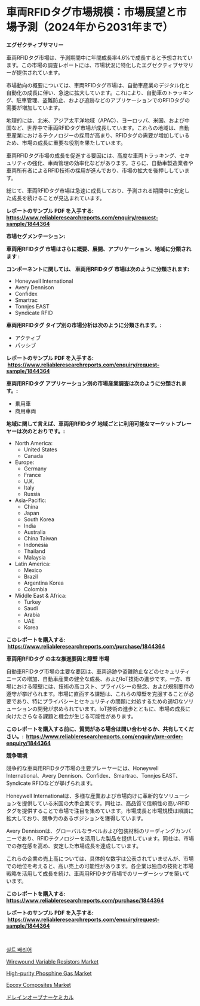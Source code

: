 <p><h1>車両RFIDタグ市場規模：市場展望と市場予測（2024年から2031年まで）</h1></p><p><strong>エグゼクティブサマリー</strong></p>
<p><p>車両RFIDタグ市場は、予測期間中に年間成長率4.6%で成長すると予想されています。この市場の調査レポートには、市場状況に特化したエグゼクティブサマリーが提供されています。</p><p>市場動向の概要については、車両RFIDタグ市場は、自動車産業のデジタル化と自動化の成長に伴い、急速に拡大しています。これにより、自動車のトラッキング、駐車管理、盗難防止、および追跡などのアプリケーションでのRFIDタグの需要が増加しています。</p><p>地理的には、北米、アジア太平洋地域（APAC）、ヨーロッパ、米国、および中国など、世界中で車両RFIDタグ市場が成長しています。これらの地域は、自動車産業におけるテクノロジーの採用が高まり、RFIDタグの需要が増加しているため、市場の成長に重要な役割を果たしています。</p><p>車両RFIDタグ市場の成長を促進する要因には、高度な車両トラッキング、セキュリティの強化、車両管理の効率化などがあります。さらに、自動車製造業者や車両所有者によるRFID技術の採用が進んでおり、市場の拡大を後押ししています。</p><p>総じて、車両RFIDタグ市場は急速に成長しており、予測される期間中に安定した成長を続けることが見込まれています。</p></p>
<p><strong>レポートのサンプル PDF を入手する: <a href="https://www.reliableresearchreports.com/enquiry/request-sample/1844364">https://www.reliableresearchreports.com/enquiry/request-sample/1844364</a></strong></p>
<p><strong>市場セグメンテーション:</strong></p>
<p><strong> 車両用RFIDタグ 市場はさらに概要、展開、アプリケーション、地域に分類されます :</strong></p>
<p><strong>コンポーネントに関しては、 車両用RFIDタグ 市場は次のように分類されます: &nbsp;</strong></p>
<p><ul><li>Honeywell International</li><li>Avery Dennison</li><li>Confidex</li><li>Smartrac</li><li>Tonnjes EAST</li><li>Syndicate RFID</li></ul></p>
<p><strong> 車両用RFIDタグ タイプ別の市場分析は次のように分類されます。:</strong></p>
<p><ul><li>アクティブ</li><li>パッシブ</li></ul></p>
<p><strong>レポートのサンプル PDF を入手する: &nbsp;<a href="https://www.reliableresearchreports.com/enquiry/request-sample/1844364">https://www.reliableresearchreports.com/enquiry/request-sample/1844364</a></strong></p>
<p><strong> 車両用RFIDタグ アプリケーション別の市場産業調査は次のように分類されます。:</strong></p>
<p><ul><li>乗用車</li><li>商用車両</li></ul></p>
<p><strong>地域に関して言えば、車両用RFIDタグ 地域ごとに利用可能なマーケットプレーヤーは次のとおりです。:</strong></p>
<p><ul>
    <li>
        North America:
        <ul>
            <li>United States</li>
            <li>Canada</li>
        </ul>
    </li>
    <li>
        Europe:
        <ul>
            <li>Germany</li>
            <li>France</li>
            <li>U.K.</li>
            <li>Italy</li>
            <li>Russia</li>
        </ul>
    </li>
    <li>
        Asia-Pacific:
        <ul>
            <li>China</li>
            <li>Japan</li>
            <li>South Korea</li>
            <li>India</li>
            <li>Australia</li>
            <li>China Taiwan</li>
            <li>Indonesia</li>
            <li>Thailand</li>
            <li>Malaysia</li>
        </ul>
    </li>
    <li>
        Latin America:
        <ul>
            <li>Mexico</li>
            <li>Brazil</li>
            <li>Argentina Korea</li>
            <li>Colombia</li>
        </ul>
    </li>
    <li>
        Middle East & Africa:
        <ul>
            <li>Turkey</li>
            <li>Saudi</li>
            <li>Arabia</li>
            <li>UAE</li>
            <li>Korea</li>
        </ul>
    </li>
    </ul></p>
<p><strong>このレポートを購入する: &nbsp;<a href="https://www.reliableresearchreports.com/purchase/1844364">https://www.reliableresearchreports.com/purchase/1844364</a></strong></p>
<p><strong>車両用RFIDタグ の主な推進要因と障壁 市場</strong></p>
<p><p>自動車RFIDタグ市場の主要な要因は、車両追跡や盗難防止などのセキュリティニーズの増加、自動車産業の健全な成長、およびIoT技術の進歩です。一方、市場における障壁には、技術の高コスト、プライバシーの懸念、および規制要件の遵守が挙げられます。市場に直面する課題は、これらの障壁を克服することが必要であり、特にプライバシーとセキュリティの問題に対処するための適切なソリューションの開発が求められています。IoT技術の進歩とともに、市場の成長に向けたさらなる課題と機会が生じる可能性があります。</p></p>
<p><strong>このレポートを購入する前に、質問がある場合は問い合わせるか、共有してください。:&nbsp; <a href="https://www.reliableresearchreports.com/enquiry/pre-order-enquiry/1844364">https://www.reliableresearchreports.com/enquiry/pre-order-enquiry/1844364</a></strong></p>
<p><strong>競争環境</strong></p>
<p><p>競争的な車両用RFIDタグ市場の主要プレーヤーには、Honeywell International、Avery Dennison、Confidex、Smartrac、Tonnjes EAST、Syndicate RFIDなどが挙げられます。</p><p>Honeywell Internationalは、多様な産業および市場向けに革新的なソリューションを提供している米国の大手企業です。同社は、高品質で信頼性の高いRFIDタグを提供することで市場で注目を集めています。市場成長と市場規模は順調に拡大しており、競争力のあるポジションを獲得しています。</p><p>Avery Dennisonは、グローバルなラベルおよび包装材料のリーディングカンパニーであり、RFIDテクノロジーを活用した製品を提供しています。同社は、市場での存在感を高め、安定した市場成長を達成しています。</p><p>これらの企業の売上高については、具体的な数字は公表されていませんが、市場での地位を考えると、高い売上の可能性があります。各企業は独自の技術と市場戦略を活用して成長を続け、車両用RFIDタグ市場でのリーダーシップを築いています。</p></p>
<p><strong>このレポートを購入する: &nbsp; <a href="https://www.reliableresearchreports.com/purchase/1844364">https://www.reliableresearchreports.com/purchase/1844364</a></strong></p>
<p><strong>レポートのサンプル PDF を入手する: &nbsp;<a href="https://www.reliableresearchreports.com/enquiry/request-sample/1844364">https://www.reliableresearchreports.com/enquiry/request-sample/1844364</a></strong><strong></strong></p>
<p>&nbsp;</p>
<p><p><a href="https://medium.com/@theothessalian/%EC%8B%A4%ED%8A%B8-%EB%B0%94%EB%A6%AC%EC%96%B4-%EC%8B%9C%EC%9E%A5-%EB%B6%84%EC%84%9D-%EA%B8%80%EB%A1%9C%EB%B2%8C-%EC%82%B0%EC%97%85-%EC%A0%84%EB%A7%9D-%EB%B0%8F-%EC%98%88%EC%B8%A1-2024%EB%85%84%EB%B6%80%ED%84%B0-2031%EB%85%84%EA%B9%8C%EC%A7%80-4467a9e714c2">실트 배리어</a></p><p><a href="https://view.publitas.com/reportprime-1/global-wirewound-variable-resistors-market-by-types-applications-and-major-players-with-regional-growth-rate-analysis-and-development-situation-from-2024-to-2031/">Wirewound Variable Resistors Market</a></p><p><a href="https://boundless-drawbridge-702.notion.site/Decoding-the-High-purity-Phosphine-Gas-Market-A-Deep-Dive-into-the-Latest-Market-Trends-Market-Seg-d5ad276f1c944b989c0d628903b78d0e">High-purity Phosphine Gas Market</a></p><p><a href="https://natural-crush-b99.notion.site/Epoxy-Composites-Market-Size-Growth-and-Forecast-from-2024-2031-ed28e35cdbb74186a236ae3102b8c749">Epoxy Composites Market</a></p><p><a href="https://medium.com/@andym141978/%E3%83%89%E3%83%AC%E3%83%B3%E3%82%AA%E3%83%BC%E3%83%97%E3%83%8A%E3%83%BC%E5%8C%96%E5%AD%A6%E5%B8%82%E5%A0%B4%E3%81%AF-%E5%B8%82%E5%A0%B4%E3%82%B7%E3%82%A7%E3%82%A2-%E5%B8%82%E5%A0%B4%E3%83%88%E3%83%AC%E3%83%B3%E3%83%89-%E5%B8%82%E5%A0%B4%E6%88%90%E9%95%B7%E3%81%AB%E9%96%A2%E3%81%99%E3%82%8B%E6%83%85%E5%A0%B1%E3%82%92%E6%8F%90%E4%BE%9B%E3%81%97%E3%81%BE%E3%81%99-6f2d82d699e8">ドレインオープナーケミカル</a></p></p>